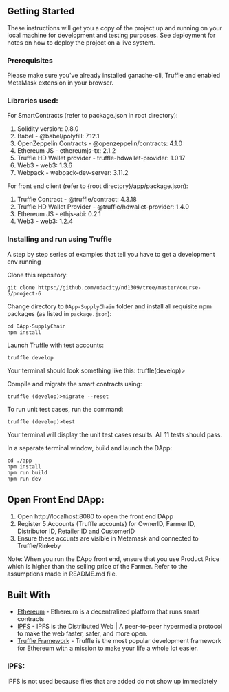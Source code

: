 ## Getting Started

These instructions will get you a copy of the project up and running on your local machine for development and testing purposes. See deployment for notes on how to deploy the project on a live system.

### Prerequisites

Please make sure you've already installed ganache-cli, Truffle and enabled MetaMask extension in your browser.

### Libraries used:

For SmartContracts (refer to package.json in root directory):
1) Solidity version: 0.8.0
2) Babel - @babel/polyfill: 7.12.1
3) OpenZeppelin Contracts - @openzeppelin/contracts: 4.1.0
4) Ethereum JS - ethereumjs-tx: 2.1.2
5) Truffle HD Wallet provider - truffle-hdwallet-provider: 1.0.17
6) Web3 - web3: 1.3.6
7) Webpack - webpack-dev-server: 3.11.2

For front end client (refer to {root directory}/app/package.json):
1) Truffle Contract - @truffle/contract: 4.3.18
2) Truffle HD Wallet Provider - @truffle/hdwallet-provider: 1.4.0
3) Ethereum JS - ethjs-abi: 0.2.1
4) Web3 - web3: 1.2.4

### Installing and run using Truffle

A step by step series of examples that tell you have to get a development env running

Clone this repository:

```
git clone https://github.com/udacity/nd1309/tree/master/course-5/project-6
```

Change directory to ```DApp-SupplyChain``` folder and install all requisite npm packages (as listed in ```package.json```):

```
cd DApp-SupplyChain
npm install
```

Launch Truffle with test accounts:

```
truffle develop
```

Your terminal should look something like this:
truffle(develop)>

Compile and migrate the smart contracts using:
```
truffle (develop)>migrate --reset
```

To run unit test cases, run the command:
```
truffle (develop)>test
```

Your terminal will display the unit test cases results.
All 11 tests should pass.

In a separate terminal window, build and launch the DApp:

```
cd ./app
npm install
npm run build
npm run dev
```

## Open Front End DApp:
1) Open http://localhost:8080 to open the front end DApp
2) Register 5 Accounts (Truffle accounts) for OwnerID, Farmer ID, Distributor ID, Retailer ID and CustomerID 
3) Ensure these accunts are visible  in Metamask and connected to Truffle/Rinkeby

Note:
When you run the DApp front end, ensure that you use Product Price which is higher than the selling price of the Farmer.  Refer to the assumptions made in README.md file.

## Built With

* [Ethereum](https://www.ethereum.org/) - Ethereum is a decentralized platform that runs smart contracts
* [IPFS](https://ipfs.io/) - IPFS is the Distributed Web | A peer-to-peer hypermedia protocol
to make the web faster, safer, and more open.
* [Truffle Framework](http://truffleframework.com/) - Truffle is the most popular development framework for Ethereum with a mission to make your life a whole lot easier.

### IPFS:

IPFS is not used because files that are added do not show up immediately